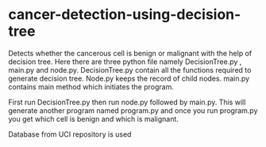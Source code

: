 # cancer-detection-using-decision-tree
Detects whether the cancerous cell is benign or malignant with the help of decision tree.
Here there are three python file namely DecisionTree.py , main.py and node.py.
DecisionTree.py contain all the functions required to generate decision tree.
Node.py keeps the record of child nodes.
main.py contains main method which initiates the program.

First run DecisionTree.py then run node.py followed by main.py. This will generate another program named program.py and once you run program.py you get which cell is benign and which is malignant.

Database from UCI repository is used
